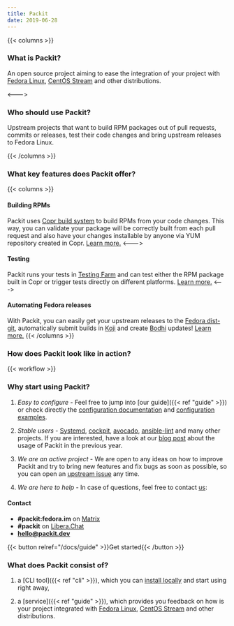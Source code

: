 ```yaml
---
title: Packit
date: 2019-06-28
---
```


{{< columns >}}

### What is Packit?

An open source project aiming to ease the integration of your project with [Fedora Linux](https://getfedora.org),
[CentOS Stream](https://www.centos.org/centos-stream/)
and other distributions.

<--->

### Who should use Packit?

Upstream projects that want to build RPM packages out of pull requests, commits or releases, test their code changes
and bring upstream releases to Fedora Linux.

{{< /columns >}}

### What key features does Packit offer?

{{< columns >}}

#### Building RPMs

Packit uses [Copr build system](https://copr.fedorainfracloud.org/) to build RPMs from your code changes. This way,
you can validate your package will be correctly built from each pull request and also have your changes installable by anyone
via YUM repository created in Copr.
[Learn more.](/docs/configuration/#copr_build)
<--->

#### Testing

Packit runs your tests in [Testing Farm](https://docs.testing-farm.io/general/0.1/index.html) and can test either the RPM package built in Copr or
trigger tests directly on different platforms. [Learn more.](https://packit.dev/docs/testing-farm/)
<--->

#### Automating Fedora releases

With Packit, you can easily
get your upstream releases to the [Fedora dist-git](https://src.fedoraproject.org), automatically submit builds in [Koji](https://koji.fedoraproject.org/koji/)
and create [Bodhi](https://bodhi.fedoraproject.org) updates! [Learn more.](/docs/fedora-releases-guide)
{{< /columns >}}

### How does Packit look like in action?

{{< workflow >}}

### Why start using Packit?

1. _Easy to configure_ - Feel free to jump into [our guide]({{< ref "guide" >}}) or check
   directly the [configuration documentation](/docs/configuration) and [configuration examples](/docs/configuration/examples).

2. _Stable users_ - [Systemd](https://github.com/systemd/systemd/blob/45cab6e3c1d542d66c293a3a722c08412386f335/.packit.yml),
   [cockpit](https://github.com/cockpit-project/cockpit/blob/b0398fafe302b7c453db0e10a49f9d70e37727e2/packit.yaml),
   [avocado](https://github.com/avocado-framework/avocado/blob/73fd7259d6e87aad218ed87e5ccd4212c4a5042c/.packit.yml),
   [ansible-lint](https://github.com/ansible-community/ansible-lint/blob/0903650292b6dd057daec27aa6d9f2523cc9afdc/.packit.yaml)
   and many other projects. If you are interested, have a look at our [blog post](/posts/2021-in-numbers/) about the usage
   of Packit in the previous year.

3. _We are an active project_ - We are open to any ideas on how to improve Packit and try to bring new features
   and fix bugs as soon as possible, so you can open an [upstream issue](https://github.com/packit/packit-service/issues/new)
   any time.

4. _We are here to help_ - In case of questions, feel free to contact
   [us](https://github.com/orgs/packit/people):

#### Contact

- **#packit:fedora.im** on [Matrix](https://matrix.org/)
- **#packit** on [Libera.Chat](https://libera.chat/)
- **hello@packit.dev**

{{< button relref="/docs/guide" >}}Get started{{< /button >}}

### What does Packit consist of?

1. a [CLI tool]({{< ref "cli" >}}), which you can
   [install locally](/docs/guide/#have-packit-tooling-installed-locally)
   and start using right away,

2. a [service]({{< ref "guide" >}}), which provides you feedback
   on how is your project integrated with [Fedora Linux](https://getfedora.org), [CentOS Stream](https://www.centos.org/centos-stream/)
   and other distributions.
